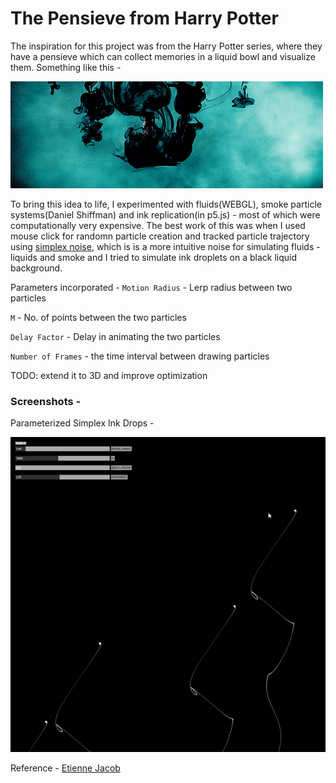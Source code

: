 # The Pensieve from Harry Potter

The inspiration for this project was from the Harry Potter series, where they have a pensieve which can collect memories in a liquid bowl and visualize them. Something like this - 

![animated](./Inspiration/harry_pensieve.gif)

To bring this idea to life, I experimented with fluids(WEBGL), smoke particle systems(Daniel Shiffman) and ink replication(in p5.js) - most of which were computationally very expensive. The best work of this was when I used mouse click for randomn particle creation and tracked particle trajectory using [simplex noise](https://en.wikipedia.org/wiki/Simplex_noise), which is is a more intuitive noise for simulating fluids - liquids and smoke and I tried to simulate ink droplets on a black liquid background.

Parameters incorporated - 
`Motion Radius` - Lerp radius between two particles

`M` - No. of points between the two particles

`Delay Factor` - Delay in animating the two particles

`Number of Frames` - the time interval between drawing particles

TODO: extend it to 3D and improve optimization

### Screenshots - 

Parameterized Simplex Ink Drops -

![ink_simplex](./outputs/simplex_droplets.gif)

Reference - [Etienne Jacob](https://necessary-disorder.tumblr.com/)
